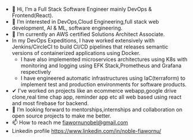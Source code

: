 - 👋 Hi, I’m a Full Stack Software Engineer mainly DevOps & Frontend(React).
- 👀 I’m interested in DevOps,Cloud Engineering,full stack web development, AI & ML, software engineering.
- 🌱 I’m currently an AWS certified Solutions Architect Associate.
- In my DevOps Expeditions, I have worked extensively with Jenkins/CircleCI to build CI/CD pipelines that releases semantic versions of containerized applications using Docker.
  -  I have also implemented microservices architectures using K8s with monitoring and logging using EFK Stack,Prometheus and Grafana respectively
  -  I have engineered automatic infrastructures using IaC(terraform) to implement test and production environments for software products.
- ✔ I've worked on projects like an ecommerce webapp,google drive clone,real time chap app, reminder app etc all web based using react and most firebase for backend.
- 💞️ I’m looking forward to mentorships,internships and collaboration on open source projects to make me better.
- 📫 How to reach me fiawornunobel@gmail.com
- Linkedin profile https://www.linkedin.com/in/noble-fiawornu/

<!---
belisky/belisky is a ✨ special ✨ repository because its `README.md` (this file) appears on your GitHub profile.
You can click the Preview link to take a look at your changes.
--->
